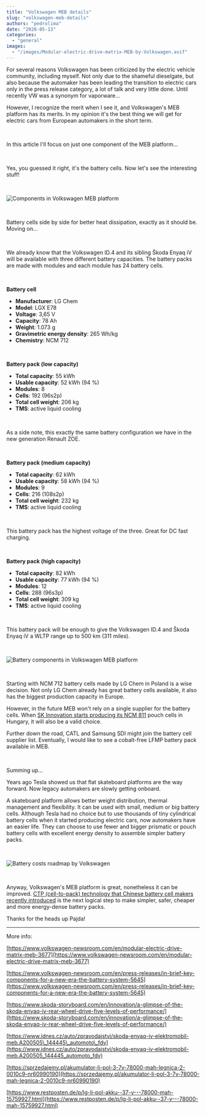 ```yaml
---
title: "Volkswagen MEB details"
slug: "volkswagen-meb-details"
authors: "pedrolima"
date: "2020-05-13"
categories: 
  - "general"
images: 
  - "/images/Modular-electric-drive-matrix-MEB-by-Volkswagen.avif"
---
```


For several reasons Volkswagen has been criticized by the electric vehicle community, including myself. Not only due to the shameful dieselgate, but also because the automaker has been leading the transition to electric cars only in the press release category, a lot of talk and very little done. Until recently VW was a synonym for vaporware...

However, I recognize the merit when I see it, and Volkswagen's MEB platform has its merits. In my opinion it's the best thing we will get for electric cars from European automakers in the short term.

 

In this article I'll focus on just one component of the MEB platform...

 

Yes, you guessed it right, it's the battery cells. Now let's see the interesting stuff!

 

![Components in Volkswagen MEB platform](images/Components-in-Volkswagen-MEB-platform.avif)

 

Battery cells side by side for better heat dissipation, exactly as it should be. Moving on...

 

We already know that the Volkswagen ID.4 and its sibling Škoda Enyaq iV will be available with three different battery capacities. The battery packs are made with modules and each module has 24 battery cells.

 

**Battery cell**

- **Manufacturer**: LG Chem
- **Model**: LGX E78
- **Voltage**: 3,65 V
- **Capacity**: 78 Ah
- **Weight**: 1.073 g
- **Gravimetric energy density**: 265 Wh/kg
- **Chemistry**: NCM 712

 

**Battery pack (low capacity)**

- **Total capacity**: 55 kWh
- **Usable capacity**: 52 kWh (94 %)
- **Modules**: 8
- **Cells**: 192 (96s2p)
- **Total cell weight**: 206 kg
- **TMS**: active liquid cooling

 

As a side note, this exactly the same battery configuration we have in the new generation Renault ZOE.

 

**Battery pack (medium capacity)**

- **Total capacity**: 62 kWh
- **Usable capacity**: 58 kWh (94 %)
- **Modules**: 9
- **Cells**: 216 (108s2p)
- **Total cell weight**: 232 kg
- **TMS**: active liquid cooling

 

This battery pack has the highest voltage of the three. Great for DC fast charging.

 

**Battery pack (high capacity)**

- **Total capacity**: 82 kWh
- **Usable capacity**: 77 kWh (94 %)
- **Modules**: 12
- **Cells**: 288 (96s3p)
- **Total cell weight**: 309 kg
- **TMS**: active liquid cooling

 

This battery pack will be enough to give the Volkswagen ID.4 and Škoda Enyaq iV a WLTP range up to 500 km (311 miles).

 

![Battery components in Volkswagen MEB platform](images/Battery-components-in-Volkswagen-MEB-platform.avif)

 

Starting with NCM 712 battery cells made by LG Chem in Poland is a wise decision. Not only LG Chem already has great battery cells available, it also has the biggest production capacity in Europe.

However, in the future MEB won't rely on a single supplier for the battery cells. When [SK Innovation starts producing its NCM 811](/2020/04/21/sk-innovation-will-supply-ncm-811-battery-cells-to-baic/) pouch cells in Hungary, it will also be a valid choice.

Further down the road, CATL and Samsung SDI might join the battery cell supplier list. Eventually, I would like to see a cobalt-free LFMP battery pack available in MEB.

 

Summing up...

Years ago Tesla showed us that flat skateboard platforms are the way forward. Now legacy automakers are slowly getting onboard.

A skateboard platform allows better weight distribution, thermal management and flexibility. It can be used with small, medium or big battery cells. Although Tesla had no choice but to use thousands of tiny cylindrical battery cells when it started producing electric cars, now automakers have an easier life. They can choose to use fewer and bigger prismatic or pouch battery cells with excellent energy density to assemble simpler battery packs.

 

![Battery costs roadmap by Volkswagen](images/battery-costs-roadmap-by-volkswagen.avif)

 

Anyway, Volkswagen's MEB platform is great, nonetheless it can be improved. [CTP (cell-to-pack) technology that Chinese battery cell makers recently introduced](/2020/04/12/simple-solution-for-safer-cheaper-more-energy-dense-batteries/) is the next logical step to make simpler, safer, cheaper and more energy-dense battery packs.

Thanks for the heads up Pajda!

---

More info:

[https://www.volkswagen-newsroom.com/en/modular-electric-drive-matrix-meb-3677](https://www.volkswagen-newsroom.com/en/modular-electric-drive-matrix-meb-3677)

[https://www.volkswagen-newsroom.com/en/press-releases/in-brief-key-components-for-a-new-era-the-battery-system-5645](https://www.volkswagen-newsroom.com/en/press-releases/in-brief-key-components-for-a-new-era-the-battery-system-5645)

[https://www.skoda-storyboard.com/en/innovation/a-glimpse-of-the-skoda-enyaq-iv-rear-wheel-drive-five-levels-of-performance/](https://www.skoda-storyboard.com/en/innovation/a-glimpse-of-the-skoda-enyaq-iv-rear-wheel-drive-five-levels-of-performance/)

[https://www.idnes.cz/auto/zpravodajstvi/skoda-enyaq-iv-elektromobil-meb.A200505\_144445\_automoto\_fdv](https://www.idnes.cz/auto/zpravodajstvi/skoda-enyaq-iv-elektromobil-meb.A200505_144445_automoto_fdv)

[https://sprzedajemy.pl/akumulator-li-pol-3-7v-78000-mah-legnica-2-0010c9-nr60990190](https://sprzedajemy.pl/akumulator-li-pol-3-7v-78000-mah-legnica-2-0010c9-nr60990190)

[https://www.restposten.de/p/lg-li-pol-akku--37-v---78000-mah-15759927.html](https://www.restposten.de/p/lg-li-pol-akku--37-v---78000-mah-15759927.html)
